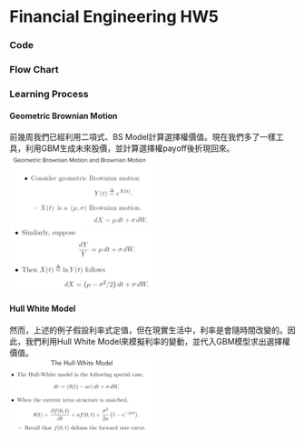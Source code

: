 # Financial Engineering HW5
### **Code**
### **Flow Chart**
### **Learning Process**

#### **Geometric Brownian Motion**
前幾周我們已經利用二項式、BS Model計算選擇權價值。現在我們多了一樣工具，利用GBM生成未來股價，並計算選擇權payoff後折現回來。    
<img src="https://github.com/fatdanny77/Financial_Engineering/blob/master/HW5/Images/%E6%9C%AA%E5%91%BD%E5%90%8D.jpg" width="50%" height="50%" />     
<img src="https://github.com/fatdanny77/Financial_Engineering/blob/master/HW5/Images/未命名2.jpg" width="50%" height="50%" />     
#### **Hull White Model**
然而，上述的例子假設利率式定值，但在現實生活中，利率是會隨時間改變的。因此，我們利用Hull White Model來模擬利率的變動，並代入GBM模型求出選擇權價值。    
<img src="https://github.com/fatdanny77/Financial_Engineering/blob/master/HW5/Images/未命名4.jpg" width="50%" height="50%" />    


